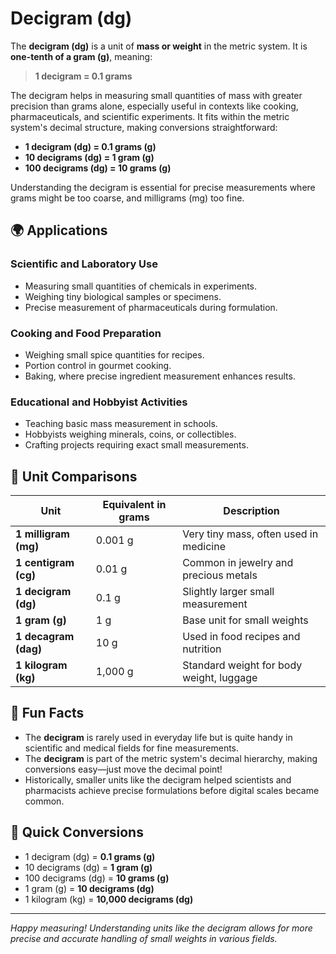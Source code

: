 # Decigram (dg)

The **decigram (dg)** is a unit of **mass or weight** in the metric system. It is **one-tenth of a gram (g)**, meaning:

> **1 decigram = 0.1 grams**

The decigram helps in measuring small quantities of mass with greater precision than grams alone, especially useful in contexts like cooking, pharmaceuticals, and scientific experiments. It fits within the metric system's decimal structure, making conversions straightforward:

- **1 decigram (dg) = 0.1 grams (g)**
- **10 decigrams (dg) = 1 gram (g)**
- **100 decigrams (dg) = 10 grams (g)**

Understanding the decigram is essential for precise measurements where grams might be too coarse, and milligrams (mg) too fine.

## 🌍 Applications

### Scientific and Laboratory Use
- Measuring small quantities of chemicals in experiments.
- Weighing tiny biological samples or specimens.
- Precise measurement of pharmaceuticals during formulation.

### Cooking and Food Preparation
- Weighing small spice quantities for recipes.
- Portion control in gourmet cooking.
- Baking, where precise ingredient measurement enhances results.

### Educational and Hobbyist Activities
- Teaching basic mass measurement in schools.
- Hobbyists weighing minerals, coins, or collectibles.
- Crafting projects requiring exact small measurements.

## 📏 Unit Comparisons

| Unit             | Equivalent in grams | Description                              |
|------------------|----------------------|------------------------------------------|
| **1 milligram (mg)** | 0.001 g             | Very tiny mass, often used in medicine  |
| **1 centigram (cg)** | 0.01 g              | Common in jewelry and precious metals   |
| **1 decigram (dg)**  | 0.1 g               | Slightly larger small measurement       |
| **1 gram (g)**       | 1 g                 | Base unit for small weights             |
| **1 decagram (dag)** | 10 g                | Used in food recipes and nutrition      |
| **1 kilogram (kg)**  | 1,000 g             | Standard weight for body weight, luggage |

## 🌟 Fun Facts
- The **decigram** is rarely used in everyday life but is quite handy in scientific and medical fields for fine measurements.
- The **decigram** is part of the metric system's decimal hierarchy, making conversions easy—just move the decimal point!
- Historically, smaller units like the decigram helped scientists and pharmacists achieve precise formulations before digital scales became common.

## 🔄 Quick Conversions
- 1 decigram (dg) = **0.1 grams (g)**
- 10 decigrams (dg) = **1 gram (g)**
- 100 decigrams (dg) = **10 grams (g)**
- 1 gram (g) = **10 decigrams (dg)**
- 1 kilogram (kg) = **10,000 decigrams (dg)**

---

*Happy measuring! Understanding units like the decigram allows for more precise and accurate handling of small weights in various fields.*